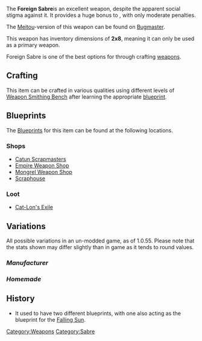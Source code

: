 The **Foreign Sabre**is an excellent weapon, despite the apparent social
stigma against it. It provides a huge bonus to [](Melee_Defence.md), with only moderate penalties.

The [Meitou](Meitou.md "wikilink")-version of this weapon can be found on
[Bugmaster](Bugmaster.md "wikilink").

This weapon has inventory dimensions of **2x8**, meaning it can only be
used as a primary weapon.

Foreign Sabre is one of the best options for [](Money_Making_Strategies.md) through crafting
[weapons](Weapon_Smith.md "wikilink").

## Crafting

This item can be crafted in various qualities using different levels of
[Weapon Smithing Bench](Weapon_Smithing_Bench.md "wikilink") after learning
the appropriate [blueprint](Blueprints.md "wikilink").

## Blueprints

The [Blueprints](Blueprints.md "wikilink") for this item can be found at
the following locations.

### Shops

- [Catun Scrapmasters](Catun_Scrapmasters.md "wikilink")
- [Empire Weapon Shop](Empire_Weapon_Shop.md "wikilink")
- [Mongrel Weapon Shop](Mongrel_Weapon_Shop.md "wikilink")
- [Scraphouse](Scraphouse.md "wikilink")

### Loot

- [Cat-Lon's Exile](Cat-Lon's_Exile.md "wikilink")

## Variations

All possible variations in an un-modded game, as of 1.0.55. Please note
that the stats shown may differ slightly than in game as it tends to
round values.

### *Manufacturer*

### *Homemade*

## History

- It used to have two different blueprints, with one also acting as the
  blueprint for the [Falling Sun](Falling_Sun.md "wikilink").

[Category:Weapons](Category:Weapons "wikilink")
[Category:Sabre](Category:Sabre "wikilink")